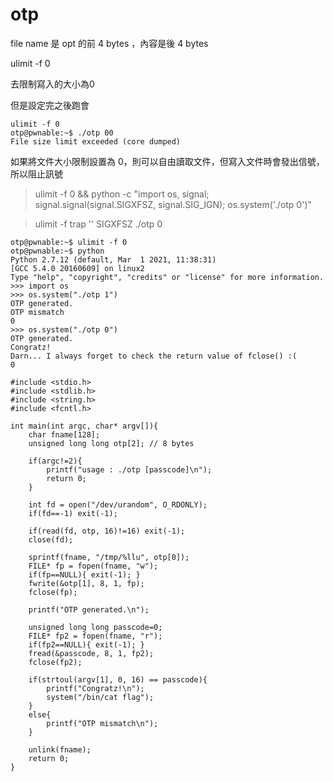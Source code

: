 # otp

file name 是 opt 的前 4 bytes ，內容是後 4 bytes

ulimit -f 0 

去限制寫入的大小為0

但是設定完之後跑會

```
ulimit -f 0 
otp@pwnable:~$ ./otp 00
File size limit exceeded (core dumped)
```

如果將文件大小限制設置為 0，則可以自由讀取文件，但寫入文件時會發出信號，所以阻止訊號

>ulimit -f 0 && python -c "import os, signal; signal.signal(signal.SIGXFSZ, signal.SIG_IGN); os.system('./otp 0')"

>ulimit -f
>trap '' SIGXFSZ
>./otp 0

```
otp@pwnable:~$ ulimit -f 0
otp@pwnable:~$ python
Python 2.7.12 (default, Mar  1 2021, 11:38:31) 
[GCC 5.4.0 20160609] on linux2
Type "help", "copyright", "credits" or "license" for more information.
>>> import os
>>> os.system("./otp 1")
OTP generated.
OTP mismatch
0
>>> os.system("./otp 0")
OTP generated.
Congratz!
Darn... I always forget to check the return value of fclose() :(
0
```

```c=
#include <stdio.h>
#include <stdlib.h>
#include <string.h>
#include <fcntl.h>

int main(int argc, char* argv[]){
    char fname[128];
    unsigned long long otp[2]; // 8 bytes

    if(argc!=2){
        printf("usage : ./otp [passcode]\n");
        return 0;
    }

    int fd = open("/dev/urandom", O_RDONLY);
    if(fd==-1) exit(-1);

    if(read(fd, otp, 16)!=16) exit(-1);
    close(fd);

    sprintf(fname, "/tmp/%llu", otp[0]);
    FILE* fp = fopen(fname, "w");
    if(fp==NULL){ exit(-1); }
    fwrite(&otp[1], 8, 1, fp);
    fclose(fp);

    printf("OTP generated.\n");

    unsigned long long passcode=0;
    FILE* fp2 = fopen(fname, "r");
    if(fp2==NULL){ exit(-1); }
    fread(&passcode, 8, 1, fp2);
    fclose(fp2);
    
    if(strtoul(argv[1], 0, 16) == passcode){
        printf("Congratz!\n");
        system("/bin/cat flag");
    }
    else{
        printf("OTP mismatch\n");
    }

    unlink(fname);
    return 0;
}
```

